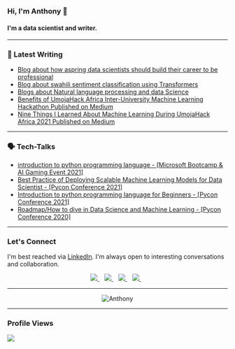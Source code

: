 ### Hi, I'm Anthony 👋

#### I'm a data scientist and writer. 
---
 ### 📝 Latest Writing
 * [Blog about how aspring data scientists should build their career to be professional](https://blog.neurotech.africa/words-to-aspiring-data-scientists/)
 * [Blog about swahili sentiment classification using Transformers](https://blog.neurotech.africa/swahili-text-classification-using-transformers/)
 * [Blogs about Natural language processing and  data Science ](https://blog.neurotech.africa/author/anthony/)
 * [Benefits of UmojaHack Africa Inter-University Machine Learning Hackathon Published on Medium](https://zindi.medium.com/2021-winner-tony-mipawa-shares-why-you-should-join-zindi-for-umojahack-africa-2022-africas-8dc65792e743)
 * [Nine Things I Learned About Machine Learning During UmojaHack Africa 2021 Published on Medium](https://hilanth7.medium.com/nine-things-i-learned-about-machine-learning-during-umojahack-africa-2021-8f6a4a2db16a)

---
 ### 🗣️ Tech-Talks
 * [introduction to python programming language - [Microsoft Bootcamp & AI Gaming Event 2021]](https://www.youtube.com/watch?v=CWFdxFhDJj4)
 * [Best Practice of Deploying Scalable Machine Learning Models for Data Scientist - [Pycon Conference 2021]]()
 *  [Introduction to python programming language for Beginners  - [Pycon Conference 2021]](https://www.youtube.com/watch?v=B685dyLdi8o&t=2376s)
 *  [Roadmap/How to dive in Data Science and Machine Learning   - [Pycon Conference 2020]](https://www.youtube.com/watch?v=7UetFzXu0hU)

 ---
  ### Let's Connect

  I'm best reached via [LinkedIn](https://www.linkedin.com/in/anthonymipawa/). I'm always open to interesting conversations and collaboration.

<p align='center'>
<a href="https://twitter.com/LoytTony">
  <img src="https://img.shields.io/badge/twitter-%231DA1F2.svg?&style=for-the-badge&logo=twitter&logoColor=white" />
</a>&nbsp;&nbsp;
<a href="mailto:hilanth7@gmail.com">
  <img src="https://img.shields.io/badge/email-%23D14836.svg?&style=for-the-badge&logo=gmail&logoColor=white" />
</a>&nbsp;&nbsp;
  <a href="https://www.linkedin.com/in/anthonymipawa/">
  <img src="https://img.shields.io/badge/linkedin-%230077B5.svg?&style=for-the-badge&logo=linkedin&logoColor=white" />
</a>&nbsp;&nbsp;
  <a href="https://medium.com/@mipawa">                                                                               
<img src="https://img.shields.io/badge/Medium-12100E?style=for-the-badge&logo=medium&logoColor=white" />
</a>&nbsp;&nbsp;

---
<p align="center"> <img src="https://github-readme-stats.vercel.app/api?username=Tonyloyt&count_private=true&show_icons=true&theme=noctis_minimus&hide_border=true" alt="Anthony" />

---
### Profile Views

![](https://komarev.com/ghpvc/?username=Tonyloyt&color=dc143c)
